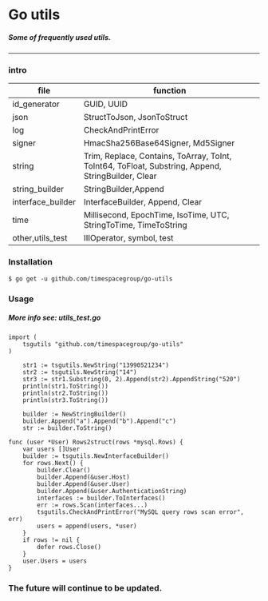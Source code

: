 # Go utils

##### Some of frequently used utils.

---------------------------------------

### intro
|file|function
|---|---
|id_generator |  GUID, UUID
|json |  StructToJson, JsonToStruct
|log |  CheckAndPrintError
|signer |  HmacSha256Base64Signer, Md5Signer
|string |  Trim, Replace, Contains, ToArray, ToInt, ToInt64, ToFloat, Substring, Append, StringBuilder, Clear
|string_builder| StringBuilder,Append
|interface_builder|InterfaceBuilder, Append, Clear
|time |  Millisecond, EpochTime, IsoTime, UTC, StringToTime, TimeToString
|other,utils_test |  IIIOperator, symbol, test

### Installation
```
$ go get -u github.com/timespacegroup/go-utils
```

### Usage

##### More info see: utils_test.go

```
import (
	tsgutils "github.com/timespacegroup/go-utils"
)
```
```
	str1 := tsgutils.NewString("13990521234")
	str2 := tsgutils.NewString("14")
	str3 := str1.Substring(0, 2).Append(str2).AppendString("520")
	println(str1.ToString())
	println(str2.ToString())
	println(str3.ToString())
```
```
	builder := NewStringBuilder()
	builder.Append("a").Append("b").Append("c")
	str := builder.ToString()
```
```
func (user *User) Rows2struct(rows *mysql.Rows) {
	var users []User
	builder := tsgutils.NewInterfaceBuilder()
	for rows.Next() {
		builder.Clear()
		builder.Append(&user.Host)
		builder.Append(&user.User)
		builder.Append(&user.AuthenticationString)
		interfaces := builder.ToInterfaces()
		err := rows.Scan(interfaces...)
		tsgutils.CheckAndPrintError("MySQL query rows scan error", err)
		users = append(users, *user)
	}
	if rows != nil {
		defer rows.Close()
	}
	user.Users = users
}
```
### The future will continue to be updated.
